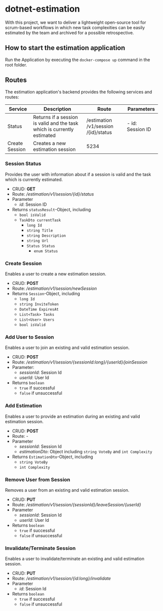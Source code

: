 # dotnet-estimation
With this project, we want to deliver a lightweight open-source tool for scrum-based workflows in which new task complexities can be easily estimated by the team and archived for a possible retrospective.

## How to start the estimation application
Run the Application by executing the
``
docker-compose up
``
command in the root folder.

## Routes
The estimation application's backend provides the following services and routes:

| Service      | Description | Route      | Parameters  |
|--------------|-------------|------------|-------------|
| Status       | Returns if a session is valid and the task which is currently estimated | /estimation /v1/session /{id}/status | - id: Session ID |
| Create Session | Creates a new estimation session | 5234       ||

### Session Status
Provides the user with information about if a session is valid and the task which is currently estimated.

- CRUD: **GET**
- Route: */estimation/v1/session/{id}/status*
- Parameter
    - _id_: Session ID
- Returns ``statusResult``-Object, including
    - ``bool isValid``
    - ``TaskDto currentTask``
        - ``long Id``
        - ``string Title``
        - ``string Description``
        - ``string Url``
        - ``Status Status``
            - ``enum Status``

### Create Session
Enables a user to create a new estimation session.

- CRUD: **POST**
- Route: */estimation/v1/session/newSession*
- Returns ``Session``-Object, including
    - ``long Id``
    - ``string InviteToken``
    - ``DateTime ExpiresAt``
    - ``List<Task> Tasks``
    - ``List<User> Users``
    - ``bool isValid``

### Add User to Session
Enables a user to join an existing and valid estimation session.

- CRUD: **POST**
- Route: */estimation/v1/session/{sessionId:long}/{userId}/joinSession*
- Parameter:
    - _sessionId_: Session Id
    - _userId_: User Id
- Returns ``boolean``
    - ``true`` if successful
    - ``false`` if unsuccessful

### Add Estimation
Enables a user to provide an estimation during an existing and valid estimation session.

- CRUD: **POST**
- Route: -
- Parameter
    - _sessionId_: Session Id
    - _estimationDto_: Object including ``string VoteBy`` and ``int Complexity``
- Returns ``EstimationDto``-Object, including
    - ``string VoteBy``
    - ``int Complexity``

### Remove User from Session
Removes a user from an existing and valid estimation session.

- CRUD: **PUT**
- Route: */estimation/v1/session/{sessionId}/leaveSession/{userId}*
- Parameter
    - _sessionId_: Session Id
    - _userId_: User Id
- Returns ``boolean``
    - ``true`` if successful
    - ``false`` if unsuccessful

### Invalidate/Terminate Session
Enables a user to invalidate/terminate an existing and valid estimation session.

- CRUD: **PUT**
- Route: */estimation/v1/session/{id:long}/invalidate*
- Parameter
    - _id_: Session Id
- Returns ``boolean``
    - ``true`` if successful
    - ``false`` if unsuccessful




